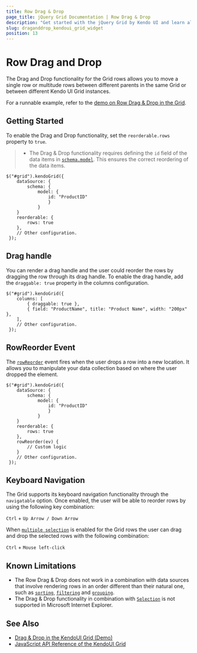 ```yaml
---
title: Row Drag & Drop
page_title: jQuery Grid Documentation | Row Drag & Drop
description: "Get started with the jQuery Grid by Kendo UI and learn all about the Row Drag & Drop feature."
slug: draganddrop_kendoui_grid_widget
position: 13
---
```


# Row Drag and Drop

The Drag and Drop functionality for the Grid rows allows you to move a single row or multitude rows between different parents in the same Grid or between different Kendo UI Grid instances.

For a runnable example, refer to the [demo on Row Drag & Drop in the Grid](https://demos.telerik.com/kendo-ui/grid/drag-drop).


## Getting Started

To enable the Drag and Drop functionality, set the `reorderable.rows` property to `true`.

> * The Drag & Drop functionality requires defining the `id` field of the data items in [`schema.model`](/api/javascript/data/datasource/configuration/schema.model). This ensures the correct reordering of the data items.

    $("#grid").kendoGrid({
        dataSource: {
            schema: {
                model: {
                    id: "ProductID"
                    }
                }
        }
        reorderable: {
            rows: true
        },
        // Other configuration.
     });

## Drag handle

You can render a drag handle and the user could reorder the rows by dragging the row through its drag handle. To enable the drag handle, add the `draggable: true` property in the columns configuration.

    $("#grid").kendoGrid({
        columns: [
            { draggable: true },
            { field: "ProductName", title: "Product Name", width: "200px" },
        ],
        // Other configuration.
     });

## RowReorder Event

The [`rowReorder`](/api/javascript/ui/grid/events/rowReorder) event fires when the user drops a row into a new location. It allows you to manipulate your data collection based on where the user dropped the element.

    $("#grid").kendoGrid({
        dataSource: {
            schema: {
                model: {
                    id: "ProductID"
                    }
                }
        }
        reorderable: {
            rows: true
        },
        rowReorder(ev) {
            // Custom logic
        }
        // Other configuration.
     });

## Keyboard Navigation

The Grid supports its keyboard navigation functionality through the `navigatable` option.  Once enabled, the user will be able to reorder rows by using the following key combination:

`Ctrl` + `Up Arrow / Down Arrow`

When [`multiple selection`](/controls/data-management/grid/selection#multi-row-selection) is enabled for the Grid rows the user can drag and drop the selected rows with the following combination:

`Ctrl` + `Mouse left-click`

## Known Limitations

* The Row Drag & Drop does not work in a combination with data sources that involve rendering rows in an order different than their natural one, such as [`sorting`](/controls/data-management/grid/sorting), [`filtering`](/controls/data-management/grid/filtering) and [`grouping`](/controls/data-management/grid/grouping/overview).
* The Drag & Drop functionality in combination with [`Selection`](https://demos.telerik.com/kendo-ui/grid/selection) is not supported in Microsoft Internet Explorer.

## See Also

* [Drag & Drop in the KendoUI Grid (Demo)](https://demos.telerik.com/kendo-ui/grid/drag-drop)
* [JavaScript API Reference of the KendoUI Grid](/api/javascript/ui/grid)

